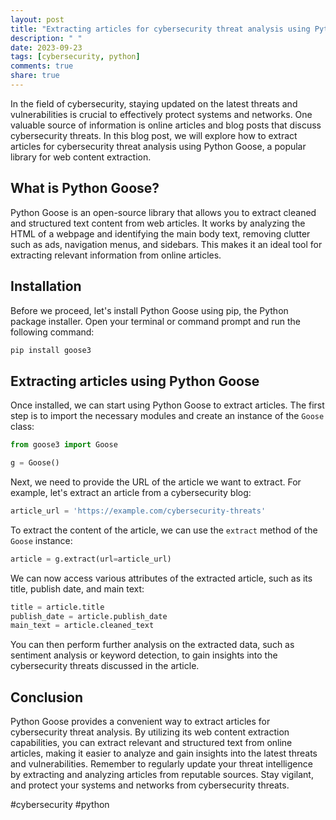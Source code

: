 ```yaml
---
layout: post
title: "Extracting articles for cybersecurity threat analysis using Python Goose"
description: " "
date: 2023-09-23
tags: [cybersecurity, python]
comments: true
share: true
---
```


In the field of cybersecurity, staying updated on the latest threats and vulnerabilities is crucial to effectively protect systems and networks. One valuable source of information is online articles and blog posts that discuss cybersecurity threats. In this blog post, we will explore how to extract articles for cybersecurity threat analysis using Python Goose, a popular library for web content extraction.

## What is Python Goose?
Python Goose is an open-source library that allows you to extract cleaned and structured text content from web articles. It works by analyzing the HTML of a webpage and identifying the main body text, removing clutter such as ads, navigation menus, and sidebars. This makes it an ideal tool for extracting relevant information from online articles.

## Installation
Before we proceed, let's install Python Goose using pip, the Python package installer. Open your terminal or command prompt and run the following command:

```bash
pip install goose3
```

## Extracting articles using Python Goose
Once installed, we can start using Python Goose to extract articles. The first step is to import the necessary modules and create an instance of the `Goose` class:

```python
from goose3 import Goose

g = Goose()
```

Next, we need to provide the URL of the article we want to extract. For example, let's extract an article from a cybersecurity blog:

```python
article_url = 'https://example.com/cybersecurity-threats'
```

To extract the content of the article, we can use the `extract` method of the `Goose` instance:

```python
article = g.extract(url=article_url)
```

We can now access various attributes of the extracted article, such as its title, publish date, and main text:

```python
title = article.title
publish_date = article.publish_date
main_text = article.cleaned_text
```

You can then perform further analysis on the extracted data, such as sentiment analysis or keyword detection, to gain insights into the cybersecurity threats discussed in the article.

## Conclusion
Python Goose provides a convenient way to extract articles for cybersecurity threat analysis. By utilizing its web content extraction capabilities, you can extract relevant and structured text from online articles, making it easier to analyze and gain insights into the latest threats and vulnerabilities. Remember to regularly update your threat intelligence by extracting and analyzing articles from reputable sources. Stay vigilant, and protect your systems and networks from cybersecurity threats.

#cybersecurity #python